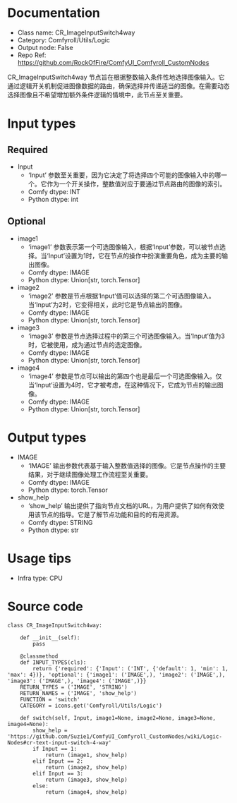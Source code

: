 # Documentation
- Class name: CR_ImageInputSwitch4way
- Category: Comfyroll/Utils/Logic
- Output node: False
- Repo Ref: https://github.com/RockOfFire/ComfyUI_Comfyroll_CustomNodes

CR_ImageInputSwitch4way 节点旨在根据整数输入条件性地选择图像输入。它通过逻辑开关机制促进图像数据的路由，确保选择并传递适当的图像。在需要动态选择图像且不希望增加额外条件逻辑的情境中，此节点至关重要。

# Input types
## Required
- Input
    - ‘Input’ 参数至关重要，因为它决定了将选择四个可能的图像输入中的哪一个。它作为一个开关操作，整数值对应于要通过节点路由的图像的索引。
    - Comfy dtype: INT
    - Python dtype: int
## Optional
- image1
    - ‘image1’ 参数表示第一个可选图像输入，根据‘Input’参数，可以被节点选择。当‘Input’设置为1时，它在节点的操作中扮演重要角色，成为主要的输出图像。
    - Comfy dtype: IMAGE
    - Python dtype: Union[str, torch.Tensor]
- image2
    - ‘image2’ 参数是节点根据‘Input’值可以选择的第二个可选图像输入。当‘Input’为2时，它变得相关，此时它是节点输出的图像。
    - Comfy dtype: IMAGE
    - Python dtype: Union[str, torch.Tensor]
- image3
    - ‘image3’ 参数是节点选择过程中的第三个可选图像输入。当‘Input’值为3时，它被使用，成为通过节点的选定图像。
    - Comfy dtype: IMAGE
    - Python dtype: Union[str, torch.Tensor]
- image4
    - ‘image4’ 参数是节点可以输出的第四个也是最后一个可选图像输入。仅当‘Input’设置为4时，它才被考虑，在这种情况下，它成为节点的输出图像。
    - Comfy dtype: IMAGE
    - Python dtype: Union[str, torch.Tensor]

# Output types
- IMAGE
    - ‘IMAGE’ 输出参数代表基于输入整数值选择的图像。它是节点操作的主要结果，对于继续图像处理工作流程至关重要。
    - Comfy dtype: IMAGE
    - Python dtype: torch.Tensor
- show_help
    - ‘show_help’ 输出提供了指向节点文档的URL，为用户提供了如何有效使用该节点的指导。它是了解节点功能和目的的有用资源。
    - Comfy dtype: STRING
    - Python dtype: str

# Usage tips
- Infra type: CPU

# Source code
```
class CR_ImageInputSwitch4way:

    def __init__(self):
        pass

    @classmethod
    def INPUT_TYPES(cls):
        return {'required': {'Input': ('INT', {'default': 1, 'min': 1, 'max': 4})}, 'optional': {'image1': ('IMAGE',), 'image2': ('IMAGE',), 'image3': ('IMAGE',), 'image4': ('IMAGE',)}}
    RETURN_TYPES = ('IMAGE', 'STRING')
    RETURN_NAMES = ('IMAGE', 'show_help')
    FUNCTION = 'switch'
    CATEGORY = icons.get('Comfyroll/Utils/Logic')

    def switch(self, Input, image1=None, image2=None, image3=None, image4=None):
        show_help = 'https://github.com/Suzie1/ComfyUI_Comfyroll_CustomNodes/wiki/Logic-Nodes#cr-text-input-switch-4-way'
        if Input == 1:
            return (image1, show_help)
        elif Input == 2:
            return (image2, show_help)
        elif Input == 3:
            return (image3, show_help)
        else:
            return (image4, show_help)
```